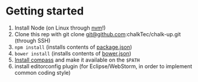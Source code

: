 # Getting started

1. Install Node (on Linux through [nvm](https://github.com/creationix/nvm)!)
2. Clone this rep with git clone git@github.com:chalkTec/chalk-up.git (through SSH)
3. ```npm install``` (installs contents of [package.json](package.json))
4. ```bower install``` (installs contents of [bower.json](bower.json))
5. [Install compass](http://compass-style.org/install/) and make it available on the ```$PATH```
6. install editorconfig plugin (for Eclipse/WebStorm, in order to implement common coding style)
